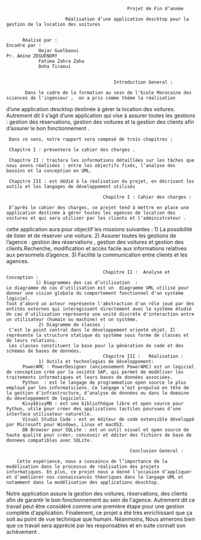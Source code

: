                                                  Projet de Fin d’année 
                                          
                          Réalisation d’une application descktop pour la gestion de la location des voitures
                          
                     
          Réalisé par :                                                                  Encadré par :
                Hajar Guelbaoui                                                               Pr. Amine ZEGUENDRY
                Fatima Zahra Zaha
                Doha Tiraoui
                
                
                                            Introduction General :

           Dans le cadre de la formation au sein de l'Ecole Marocaine des sciences de l'ingénieur ,  on a pris comme thème la réalisation 
d’une application descktop destinée à gérer la location des voitures. Autrement dit il s’agit d’une application qui vise à assurer toutes les gestions : gestion des réservations, gestion des voitures et la gestion des clients afin d’assurer le bon fonctionnement .

     Dans ce sens, notre rapport sera composé de trois chapitres : 
     
     Chapitre I : présentera le cahier des charges .
     
     Chapitre II : traitera les informations détaillées sur les tâches que nous avons réalisées : entre les objectifs fixés, l’analyse des besoins et la conception en UML.

     Chapitre III : est dédié à la réalisation du projet, en décrivant les outils et les langages de développement utilisés
   
                                        Chapitre I : Cahier des charges :
   
     D’après le cahier des charges, ce projet tend à mettre en place une application destinée à gérer toutes les agences de location des voitures et qui sera utiliser par les clients et l'administrateur .
   cette application aura pour objectif les missions suivantes :
         1) La possibilité de lister et de réserver une voiture.
         2) Assurer toutes les gestions de l’agence : gestion des réservations , gestion des voitures et gestion des clients.Recherche, modification et accès facile aux informations relatives aux personnels d’agence.
         3) Facilité la communication entre clients et les agences.
         
                                        Chapitre II :  Analyse et Conception :
               1) Diagrammes des cas d’utilisation  :
    Le diagramme de cas d'utilisation est un  diagramme UML utilisé pour donner une vision globale du comportement fonctionnel d'un système logiciel.   
    Tout d’abord un acteur représente l'abstraction d'un rôle joué par des entités externes qui interagissent directement avec le système étudié
    Un cas d'utilisation représente une unité discrète d'interaction entre un utilisateur (humain ou machine) et un système.
                2) Diagramme de classes :
     C’est le point central dans le développement orienté objet. Il représente la structure statique du système sous forme de classes et de leurs relations. 
     Les classes constituent la base pour la génération de code et des schémas de bases de données.
                                        Chapitre III :   Réalisation :
                1) Outils et technologies de développement:
          PowerAMC : PowerDesigner (anciennement PowerAMC) est un logiciel de conception créé par la société SAP, qui permet de modéliser les traitements informatiques et leurs bases de données associées.
          Python  : est le langage de programmation open source le plus employé par les informaticiens. Ce langage s’est propulsé en tête de la gestion d’infrastructure, d’analyse de données ou dans le domaine du développement de logiciels.
          Kivy$kivyMD : est une bibliothèque libre et open source pour Python, utile pour créer des applications tactiles pourvues d'une interface utilisateur naturelle.
          Visual Studio Code : est un éditeur de code extensible développé par Microsoft pour Windows, Linux et macOS3.
          DB Browser pour SQLite : est un outil visuel et open source de haute qualité pour créer, concevoir et éditer des fichiers de base de données compatibles avec SQLite.
          
                                                  Conclusion General :
       
        Cette expérience, nous a convaincu de l’importance de la modélisation dans le processus de réalisation des projets informatiques. En plus, ce projet nous a donné l’occasion d’appliquer et d’améliorer nos connaissances théoriques dans le langage UML et notamment dans la modélisation des applications descktop. 
Notre application assure la gestion des voitures, réservations, des clients afin de garantir le bon fonctionnement au sein de l'agence. Autrement dit ce travail peut être considéré comme une première étape pour une gestion complète d'application. 
Finalement, ce projet a été très enrichissant que ça soit au point de vue technique que humain.
   Néanmoins, Nous aimerons bien que ce travail sera apprécié par les responsables et en suite connait son achèvement .
         
